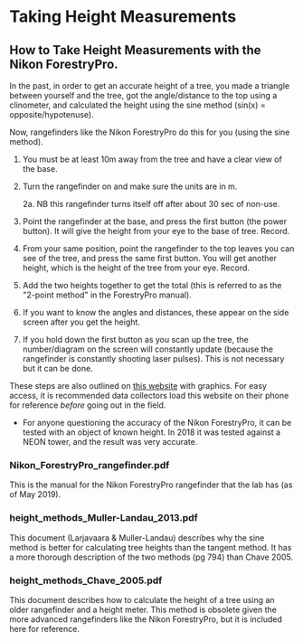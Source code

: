 # Taking Height Measurements

## How to Take Height Measurements with the Nikon ForestryPro.
In the past, in order to get an accurate height of a tree, you made a triangle between yourself and the tree, got the angle/distance to the top using a clinometer, and calculated the height using the sine method (sin(x) = opposite/hypotenuse).

Now, rangefinders like the Nikon ForestryPro do this for you (using the sine method).
1. You must be at least 10m away from the tree and have a clear view of the base.
2. Turn the rangefinder on and make sure the units are in m.

    2a. NB this rangefinder turns itself off after about 30 sec of non-use.
3. Point the rangefinder at the base, and press the first button (the power button). It will give the height from your eye to the base of tree. Record.
4. From your same position, point the rangefinder to the top leaves you can see of the tree, and press the same first button. You will get another height, which is the height of the tree from your eye. Record.
5. Add the two heights together to get the total (this is referred to as the "2-point method" in the ForestryPro manual).
6. If you want to know the angles and distances, these appear on the side screen after you get the height.
7. If you hold down the first button as you scan up the tree, the number/diagram on the screen will constantly update (because the rangefinder is constantly shooting laser pulses). This is not necessary but it can be done.

These steps are also outlined on [this website](https://www.monumentaltrees.com/en/content/measuringheight/) with graphics. For easy access, it is recommended data collectors load this website on their phone for reference *before* going out in the field.
- For anyone questioning the accuracy of the Nikon ForestryPro, it can be tested with an object of known height. In 2018 it was tested against a NEON tower, and the result was very accurate.

### Nikon_ForestryPro_rangefinder.pdf
This is the manual for the Nikon ForestryPro rangefinder that the lab has (as of May 2019).

### height_methods_Muller-Landau_2013.pdf
This document (Larjavaara & Muller-Landau) describes why the sine method is better for calculating tree heights than the tangent method. It has a more thorough description of the two methods (pg 794) than Chave 2005.

### height_methods_Chave_2005.pdf
This document describes how to calculate the height of a tree using an older rangefinder and a height meter. This method is obsolete given the more advanced rangefinders like the Nikon ForestryPro, but it is included here for reference.



